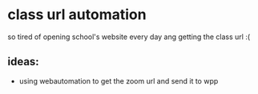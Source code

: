 # class url automation
 so tired of opening school's website every day ang getting the class url :(
## ideas:
* using webautomation to get the zoom url and send it to wpp
